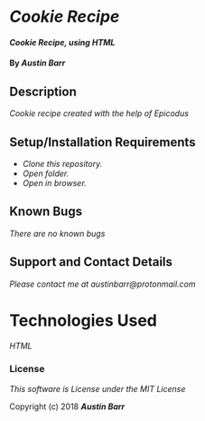 # _Cookie Recipe_

#### _Cookie Recipe, using HTML_

#### By _Austin Barr_

## Description

_Cookie recipe created with the help of Epicodus_

## Setup/Installation Requirements

* _Clone this repository._
* _Open folder._
* _Open in browser._


## Known Bugs

_There are no known bugs_

## Support and Contact Details

_Please contact me at austinbarr@protonmail.com_

# Technologies Used

_HTML_

### License

*This software is License under the MIT License*

Copyright (c) 2018 **_Austin Barr_**
